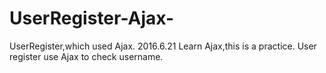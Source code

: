 # UserRegister-Ajax-
UserRegister,which used Ajax.
2016.6.21
Learn Ajax,this is a practice.
User register use Ajax to check username.
